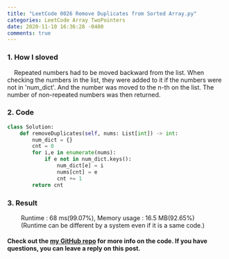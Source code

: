 ```yaml
---
title: "LeetCode 0026 Remove Duplicates from Sorted Array.py"
categories: LeetCode Array TwoPointers
date: 2020-11-10 16:36:28 -0400
comments: true
---
```


### 1. How I sloved
&nbsp;&nbsp;&nbsp;&nbsp;Repeated numbers had to be moved backward from the list. When checking the numbers in the list, they were added to it if the numbers were not in 'num_dict'. And the number was moved to the n-th on the list. The number of non-repeated numbers was then returned. 

### 2. Code
```python
class Solution:
    def removeDuplicates(self, nums: List[int]) -> int:
        num_dict = {}
        cnt = 0
        for i,e in enumerate(nums):
            if e not in num_dict.keys():
                num_dict[e] = i
                nums[cnt] = e
                cnt += 1
        return cnt
```

### 3. Result
&nbsp;&nbsp;&nbsp;&nbsp;&nbsp;&nbsp;&nbsp;&nbsp;Runtime : 68 ms(99.07%), Memory usage : 16.5 MB(92.65%)  
&nbsp;&nbsp;&nbsp;&nbsp;&nbsp;&nbsp;&nbsp;&nbsp;(Runtime can be different by a system even if it is a same code.)

#### Check out the [my GitHub repo][hyuk-gh] for more info on the code. If you have questions, you can leave a reply on this post.
[hyuk-gh]:   https://github.com/dlgur1994/StudyAlgorithms
